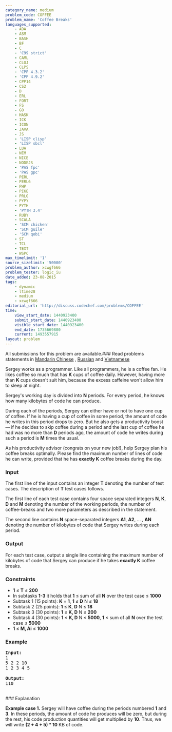 ```yaml
---
category_name: medium
problem_code: COFFEE
problem_name: 'Coffee Breaks'
languages_supported:
    - ADA
    - ASM
    - BASH
    - BF
    - C
    - 'C99 strict'
    - CAML
    - CLOJ
    - CLPS
    - 'CPP 4.3.2'
    - 'CPP 4.9.2'
    - CPP14
    - CS2
    - D
    - ERL
    - FORT
    - FS
    - GO
    - HASK
    - ICK
    - ICON
    - JAVA
    - JS
    - 'LISP clisp'
    - 'LISP sbcl'
    - LUA
    - NEM
    - NICE
    - NODEJS
    - 'PAS fpc'
    - 'PAS gpc'
    - PERL
    - PERL6
    - PHP
    - PIKE
    - PRLG
    - PYPY
    - PYTH
    - 'PYTH 3.4'
    - RUBY
    - SCALA
    - 'SCM chicken'
    - 'SCM guile'
    - 'SCM qobi'
    - ST
    - TCL
    - TEXT
    - WSPC
max_timelimit: '1'
source_sizelimit: '50000'
problem_author: xcwgf666
problem_tester: logic_iu
date_added: 23-08-2015
tags:
    - dynamic
    - ltime28
    - medium
    - xcwgf666
editorial_url: 'http://discuss.codechef.com/problems/COFFEE'
time:
    view_start_date: 1440923400
    submit_start_date: 1440923400
    visible_start_date: 1440923400
    end_date: 1735669800
    current: 1493557915
layout: problem
---
```

All submissions for this problem are available.###  Read problems statements in [Mandarin Chinese](http://www.codechef.com/download/translated/LTIME28/mandarin/COFFEE.pdf) , [Russian](http://www.codechef.com/download/translated/LTIME28/russian/COFFEE.pdf) and [Vietnamese](http://www.codechef.com/download/translated/LTIME28/vietnamese/COFFEE.pdf)

Sergey works as a programmer. Like all programmers, he is a coffee fan. He likes coffee so much that has **K** cups of coffee daily. However, having more than **K** cups doesn't suit him, because the excess caffeine won't allow him to sleep at night.

Sergey's working day is divided into **N** periods. For every period, he knows how many kilobytes of code he can produce.

During each of the periods, Sergey can either have or not to have one cup of coffee. If he is having a cup of coffee in some period, the amount of code he writes in this period drops to zero. But he also gets a productivity boost — if he decides to skip coffee during a period and the last cup of coffee he had was no more than **D** periods ago, the amount of code he writes during such a period is **M** times the usual.

As his productivity advisor (congrats on your new job!), help Sergey plan his coffee breaks optimally. Please find the maximum number of lines of code he can write, provided that he has **exactly K** coffee breaks during the day.

### Input

The first line of the input contains an integer **T** denoting the number of test cases. The description of **T** test cases follows.

The first line of each test case contains four space separated integers **N**, **K**, **D** and **M** denoting the number of the working periods, the number of coffee-breaks and two more parameters as described in the statement.

The second line contains **N** space-separated integers **A1**, **A2**, ... , **AN** denoting the number of kilobytes of code that Sergey writes during each period.

### Output

For each test case, output a single line containing the maximum number of kilobytes of code that Sergey can produce if he takes **exactly K** coffee breaks.

### Constraints

- **1** ≤ **T** ≤ **200**
- In subtasks **1-3** it holds that **1** ≤ sum of all **N** over the test case ≤ **1000**
- Subtask 1 (15 points): **K** = **1**, **1** ≤ **D** N ≤ **18**
- Subtask 2 (25 points): **1** ≤ **K**, **D** N ≤ **18**
- Subtask 3 (30 points): **1** ≤ **K, D** N ≤ **200**
- Subtask 4 (30 points): **1** ≤ **K, D** N ≤ **5000**, **1** ≤ sum of all **N** over the test case ≤ **5000**
- **1** ≤ **M, Ai** ≤ **1000**

### Example

<pre><b>Input:</b>
<tt>1
5 2 2 10
1 2 3 4 5</tt>

<b>Output:</b>
<tt>110</tt>

</pre>### Explanation

**Example case 1.** Sergey will have coffee during the periods numbered **1** and **3**. In these periods, the amount of code he produces will be zero, but during the rest, his code production quantities will get multiplied by **10**. Thus, we will write **(2 + 4 + 5) \* 10** KB of code.
